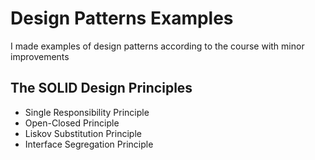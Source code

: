 # Design Patterns Examples 

I made examples of design patterns according to the course with minor improvements 

## The SOLID Design Principles 

- Single Responsibility Principle
- Open-Closed Principle
- Liskov Substitution Principle
- Interface Segregation Principle